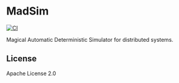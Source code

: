 # MadSim

[![CI](https://github.com/madsys-dev/madsim/workflows/CI/badge.svg?branch=main)](https://github.com/madsys-dev/madsim/actions)

Magical Automatic Deterministic Simulator for distributed systems.

## License

Apache License 2.0
